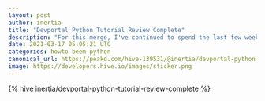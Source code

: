 ```yaml
---
layout: post
author: inertia
title: "Devportal Python Tutorial Review Complete"
description: "For this merge, I've continued to spend the last few weeks on the python tutorials."
date: 2021-03-17 05:05:21 UTC
categories: howto beem python
canonical_url: https://peakd.com/hive-139531/@inertia/devportal-python-tutorial-review-complete
image: https://developers.hive.io/images/sticker.png
---
```

{% hive inertia/devportal-python-tutorial-review-complete %}
